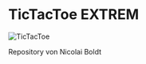 # TicTacToe EXTREM
![TicTacToe](https://www.tutorialcup.com/wp-content/uploads/2021/01/tic-tac-toe.png)

Repository von Nicolai Boldt